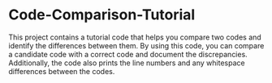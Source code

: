 # Code-Comparison-Tutorial
This project contains a tutorial code that helps you compare two codes and identify the differences between them. By using this code, you can compare a candidate code with a correct code and document the discrepancies. Additionally, the code also prints the line numbers and any whitespace differences between the codes.
